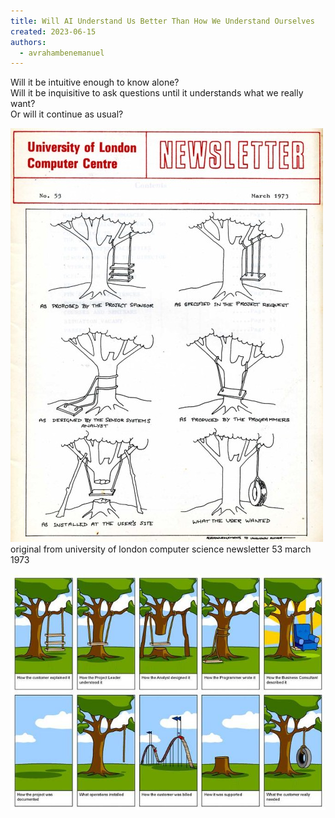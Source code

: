 ```yaml
---
title: Will AI Understand Us Better Than How We Understand Ourselves
created: 2023-06-15
authors: 
  - avrahambenemanuel
---
```

Will it be intuitive enough to know alone?  
Will it be inquisitive to ask questions until it understands what we really want?  
Or will it continue as usual?

![computer_book_treeswing_pictures](assets/images/computer_book_treeswing_pictures.jpg)
original from university of london computer science newsletter 53 march 1973

![modern swing picture](assets/images/fd8.jpg)
